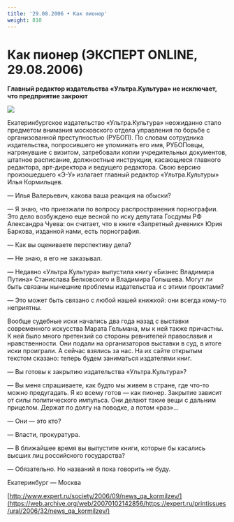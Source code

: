 ```yaml
---
title: '29.08.2006 • Как пионер'
weight: 810
---
```


# Как пионер (ЭКСПЕРТ ONLINE, 29.08.2006)

__Главный редактор издательства «Ультра.Культура» не исключает, что предприятие закроют__

![](/img/vsenafront.jpg)

Екатеринбургское издательство «Ультра.Культура» неожиданно стало предметом внимания московского отдела управления по борьбе с организованной преступностью (РУБОП). По словам сотрудника издательства, попросившего не упоминать его имя, РУБОПовцы, нагрянувшие с визитом, затребовали копии учредительных документов, штатное расписание, должностные инструкции, касающиеся главного редактора, арт-директора и ведущего редактора. Свою версию произошедшего «Э-У» излагает главный редактор «Ультра.Культуры» Илья Кормильцев.

— Илья Валерьевич, какова ваша реакция на обыски?

— Я знаю, что приезжали по вопросу распространения порнографии. Это дело возбуждено еще весной по иску депутата Госдумы РФ Александра Чуева: он считает, что в книге «Запретный дневник» Юрия Баркова, изданной нами, есть порнография.

— Как вы оцениваете перспективу дела?

— Не знаю, я его не заказывал.

— Недавно «Ультра.Культура» выпустила книгу «Бизнес Владимира Путина» Станислава Белковского и Владимира Голышева. Могут ли быть связаны нынешние проблемы издательства и с этими проектами?

— Это может быть связано с любой нашей книжкой: они всегда кому-то неприятны.

Вообще судебные иски начались два года назад с выставки современного искусства Марата Гельмана, мы к ней также причастны. К ней было много претензий со стороны ревнителей православия и нравственности. Они подали на организаторов выставки в суд, в итоге иски проиграли. А сейчас взялись за нас. На их сайте открытым текстом сказано: теперь будем заниматься издателями книг.

— Вы готовы к закрытию издательства «Ультра.Культура»?

— Вы меня спрашиваете, как будто мы живем в стране, где что-то можно предугадать. Я ко всему готов — как пионер. Закрытие зависит от силы политического импульса. Они делают такие вещи с дальним прицелом. Держат по долгу на поводке, а потом «раз»…

— Они — это кто?

— Власти, прокуратура.

— В ближайшее время вы выпустите книги, которые бы касались высших лиц российского государства?

— Обязательно. Но названий я пока говорить не буду.

Екатеринбург — Москва

[http://www.expert.ru/society/2006/09/news_qa_kormilzev/](https://web.archive.org/web/20070102142856/https://expert.ru/printissues/ural/2006/32/news_qa_kormilzev/)
